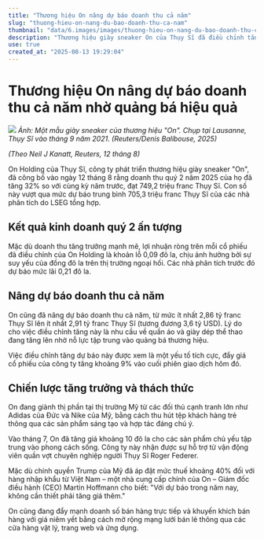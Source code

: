 ```yaml
---
title: "Thương hiệu On nâng dự báo doanh thu cả năm"
slug: "thuong-hieu-on-nang-du-bao-doanh-thu-ca-nam"
thumbnail: "data/6.images/images/thuong-hieu-on-nang-du-bao-doanh-thu-ca-nam.webp"
description: "Thương hiệu giày sneaker On của Thụy Sĩ đã điều chỉnh tăng dự báo doanh thu cả năm, nhờ vào sự tăng trưởng mạnh mẽ trong doanh số bán hàng quý 2 và thành công của các chiến dịch quảng bá."
use: true
created_at: "2025-08-13 19:29:04"
---
```


# Thương hiệu On nâng dự báo doanh thu cả năm nhờ quảng bá hiệu quả

![](/images/20250813-00000069-reut-000-1-view.webp)
*Ảnh: Một mẫu giày sneaker của thương hiệu "On". Chụp tại Lausanne, Thụy Sĩ vào tháng 9 năm 2021. (Reuters/Denis Balibouse, 2025)*

*(Theo Neil J Kanatt, Reuters, 12 tháng 8)*

On Holding của Thụy Sĩ, công ty phát triển thương hiệu giày sneaker "On", đã công bố vào ngày 12 tháng 8 rằng doanh thu quý 2 năm 2025 của họ đã tăng 32% so với cùng kỳ năm trước, đạt 749,2 triệu franc Thụy Sĩ. Con số này vượt qua mức dự báo trung bình 705,3 triệu franc Thụy Sĩ của các nhà phân tích do LSEG tổng hợp.

## Kết quả kinh doanh quý 2 ấn tượng

Mặc dù doanh thu tăng trưởng mạnh mẽ, lợi nhuận ròng trên mỗi cổ phiếu đã điều chỉnh của On Holding là khoản lỗ 0,09 đô la, chịu ảnh hưởng bởi sự suy yếu của đồng đô la trên thị trường ngoại hối. Các nhà phân tích trước đó dự báo mức lãi 0,21 đô la.

## Nâng dự báo doanh thu cả năm

On cũng đã nâng dự báo doanh thu cả năm, từ mức ít nhất 2,86 tỷ franc Thụy Sĩ lên ít nhất 2,91 tỷ franc Thụy Sĩ (tương đương 3,6 tỷ USD). Lý do cho việc điều chỉnh tăng này là nhu cầu về quần áo và giày dép thể thao đang tăng lên nhờ nỗ lực tập trung vào quảng bá thương hiệu.

Việc điều chỉnh tăng dự báo này được xem là một yếu tố tích cực, đẩy giá cổ phiếu của công ty tăng khoảng 9% vào cuối phiên giao dịch hôm đó.

## Chiến lược tăng trưởng và thách thức

On đang giành thị phần tại thị trường Mỹ từ các đối thủ cạnh tranh lớn như Adidas của Đức và Nike của Mỹ, bằng cách thu hút tệp khách hàng trẻ thông qua các sản phẩm sáng tạo và hợp tác đáng chú ý.

Vào tháng 7, On đã tăng giá khoảng 10 đô la cho các sản phẩm chủ yếu tập trung vào phong cách sống. Công ty này nhận được sự hỗ trợ từ vận động viên quần vợt chuyên nghiệp người Thụy Sĩ Roger Federer.

Mặc dù chính quyền Trump của Mỹ đã áp đặt mức thuế khoảng 40% đối với hàng nhập khẩu từ Việt Nam – một nhà cung cấp chính của On – Giám đốc điều hành (CEO) Martin Hoffmann cho biết: "Với dự báo trong năm nay, không cần thiết phải tăng giá thêm."

On cũng đang đẩy mạnh doanh số bán hàng trực tiếp và khuyến khích bán hàng với giá niêm yết bằng cách mở rộng mạng lưới bán lẻ thông qua các cửa hàng vật lý, trang web và ứng dụng.